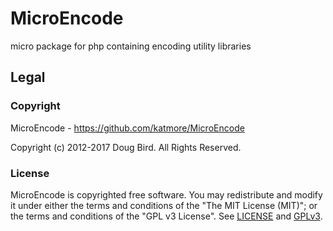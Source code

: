 # MicroEncode
micro package for php containing encoding utility libraries

## Legal
### Copyright
MicroEncode - https://github.com/katmore/MicroEncode

Copyright (c) 2012-2017 Doug Bird. All Rights Reserved.

### License
MicroEncode is copyrighted free software.
You may redistribute and modify it under either the terms and conditions of the
"The MIT License (MIT)"; or the terms and conditions of the "GPL v3 License".
See [LICENSE](https://github.com/katmore/MicroEncode/blob/master/LICENSE) and [GPLv3](https://github.com/katmore/MicroEncode/blob/master/GPLv3).
